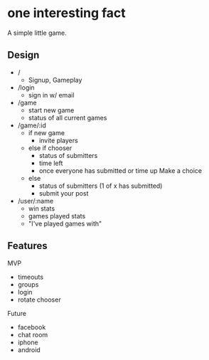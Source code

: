 # one interesting fact

A simple little game.

## Design

 * /
   * Signup, Gameplay
 * /login
   * sign in w/ email
 * /game
   * start new game
   * status of all current games
 * /game/:id
   * if new game
     * invite players
   * else if chooser
     * status of submitters
     * time left
     * once everyone has submitted or time up Make a choice 
   * else
     * status of submitters (1 of x has submitted)
     * submit your post
 * /user/:name
   * win stats
   * games played stats
   * "I've played games with"

## Features

MVP

 * timeouts
 * groups
 * login
 * rotate chooser

Future

 * facebook
 * chat room
 * iphone
 * android
